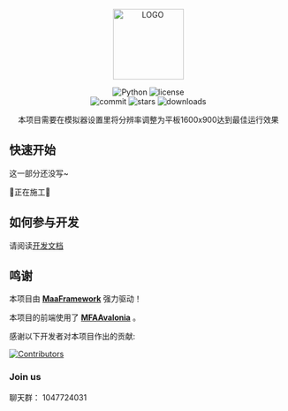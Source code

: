 <!-- markdownlint-disable MD033 MD041 -->
<p align="center">
  <img alt="LOGO" src="docs/cover.ico" width="128"  />
</p>

<p align="center">
  <img alt="Python" src="https://img.shields.io/badge/Python-3776AB?logo=python&logoColor=white">
  <!-- 咱们有全平台支持吗？ -->
  <!-- <img alt="platform" src="https://img.shields.io/badge/platform-Windows%20%7C%20Linux%20%7C%20macOS-blueviolet"> -->
  <img alt="license" src="https://img.shields.io/github/license/duorua/narutomobile">
  <br>
  <img alt="commit" src="https://img.shields.io/github/commit-activity/w/duorua/narutomobile">
  <img alt="stars" src="https://img.shields.io/github/stars/duorua/narutomobile?style=social">
  <img alt="downloads" src="https://img.shields.io/github/downloads/duorua/narutomobile/total?style=social">
  <!-- 等什么时候支持mirrorchyan了再加回来 -->
  <!-- <a href="https://mirrorchyan.com/zh/projects?rid=M9A&source=m9agh-badge" target="_blank"><img alt="mirrorc" src="https://img.shields.io/badge/Mirror%E9%85%B1-%239af3f6?logo=countingworkspro&logoColor=4f46e5"></a> -->
</p>

<div align="center">
本项目需要在模拟器设置里将分辨率调整为平板1600x900达到最佳运行效果
</div>

## 快速开始

这一部分还没写~

🚧正在施工🚧

## 如何参与开发

请阅读[开发文档](docs/development.md)

## 鸣谢

本项目由 **[MaaFramework](https://github.com/MaaXYZ/MaaFramework)** 强力驱动！

本项目的前端使用了 **[MFAAvalonia](https://github.com/SweetSmellFox/MFAAvalonia)** 。

感谢以下开发者对本项目作出的贡献:

[![Contributors](https://contrib.rocks/image?repo=duorua/narutomobile)](https://github.com/duorua/narutomobile/graphs/contributors)

### Join us

聊天群： 1047724031
